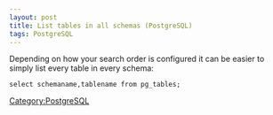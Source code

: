 ```yaml
---
layout: post 
title: List tables in all schemas (PostgreSQL)
tags: PostgreSQL
---
```


Depending on how your search order is configured it can be easier to
simply list every table in every schema:

    select schemaname,tablename from pg_tables;

[Category:PostgreSQL](Category:PostgreSQL "wikilink")

